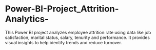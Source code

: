 # Power-BI-Project_Attrition-Analytics-
This Power BI project analyzes employee attrition rate using data like job satisfaction, marital status, salary, tenurity and performance. It provides visual insights to help identify trends and reduce turnover.
